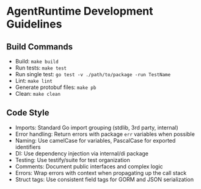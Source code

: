 # AgentRuntime Development Guidelines

## Build Commands
- Build: `make build`
- Run tests: `make test`
- Run single test: `go test -v ./path/to/package -run TestName`
- Lint: `make lint`
- Generate protobuf files: `make pb`
- Clean: `make clean`

## Code Style
- Imports: Standard Go import grouping (stdlib, 3rd party, internal)
- Error handling: Return errors with package `err` variables when possible
- Naming: Use camelCase for variables, PascalCase for exported identifiers
- DI: Use dependency injection via internal/di package
- Testing: Use testify/suite for test organization
- Comments: Document public interfaces and complex logic
- Errors: Wrap errors with context when propagating up the call stack
- Struct tags: Use consistent field tags for GORM and JSON serialization
